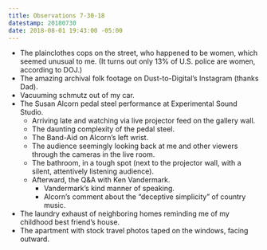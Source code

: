 ```yaml
---
title: Observations 7-30-18
datestamp: 20180730
date: 2018-08-01 19:43:00 -05:00
---
```


- The plainclothes cops on the street, who happened to be women, which seemed unusual to me. (It turns out only 13% of U.S. police are women, according to DOJ.)
- The amazing archival folk footage on Dust-to-Digital’s Instagram (thanks Dad).
- Vacuuming schmutz out of my car.
- The Susan Alcorn pedal steel performance at Experimental Sound Studio.
	- Arriving late and watching via live projector feed on the gallery wall.
	- The daunting complexity of the pedal steel.
	- The Band-Aid on Alcorn’s left wrist.
	- The audience seemingly looking back at me and other viewers through the cameras in the live room.
	- The bathroom, in a tough spot (next to the projector wall, with a silent, attentively listening audience).
	- Afterward, the Q&A with Ken Vandermark.
		- Vandermark’s kind manner of speaking.
		- Alcorn’s comment about the “deceptive simplicity” of country music.
- The laundry exhaust of neighboring homes reminding me of my childhood best friend’s house.
- The apartment with stock travel photos taped on the windows, facing outward.
